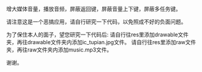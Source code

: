 增大媒体音量，播放音频，屏蔽返回键，屏蔽音量上下键，屏蔽多任务键。

请注意这是一个恶搞应用，请自行研究一下代码，以免照成不好的负面问题。

为了保住本人的面子，望您研究一下代码后:
请自行往res里添加drawable文件夹，再往drawable文件夹内添加ic_tupian.jpg文件。
请自行往res里添加raw文件夹，再往raw文件夹内添加music.mp3文件。

谢谢。
